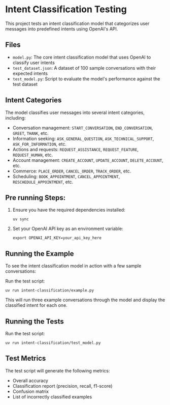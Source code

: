# Intent Classification Testing

This project tests an intent classification model that categorizes user messages into predefined intents using OpenAI's API.

## Files

- `model.py`: The core intent classification model that uses OpenAI to classify user intents
- `test_dataset.json`: A dataset of 100 sample conversations with their expected intents
- `test_model.py`: Script to evaluate the model's performance against the test dataset

## Intent Categories

The model classifies user messages into several intent categories, including:

- Conversation management: `START_CONVERSATION`, `END_CONVERSATION`, `GREET`, `THANK`, etc.
- Information seeking: `ASK_GENERAL_QUESTION`, `ASK_TECHNICAL_SUPPORT`, `ASK_FOR_INFORMATION`, etc.
- Actions and requests: `REQUEST_ASSISTANCE`, `REQUEST_FEATURE`, `REQUEST_HUMAN`, etc.
- Account management: `CREATE_ACCOUNT`, `UPDATE_ACCOUNT`, `DELETE_ACCOUNT`, etc.
- Commerce: `PLACE_ORDER`, `CANCEL_ORDER`, `TRACK_ORDER`, etc.
- Scheduling: `BOOK_APPOINTMENT`, `CANCEL_APPOINTMENT`, `RESCHEDULE_APPOINTMENT`, etc.

## Pre running Steps:

1. Ensure you have the required dependencies installed:
   ```
   uv sync
   ```

2. Set your OpenAI API key as an environment variable:
   ```
   export OPENAI_API_KEY=your_api_key_here
   ```

## Running the Example

To see the intent classification model in action with a few sample conversations:

   Run the test script:
   ```
   uv run intent-classification/example.py
   ```

This will run three example conversations through the model and display the classified intent for each one.

## Running the Tests

   Run the test script:
   ```
   uv run intent-classification/test_model.py
   ```

## Test Metrics

The test script will generate the following metrics:

- Overall accuracy
- Classification report (precision, recall, f1-score)
- Confusion matrix
- List of incorrectly classified examples
